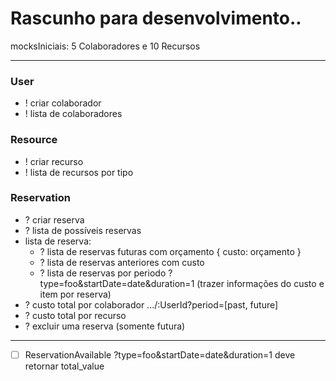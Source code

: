 # Rascunho para desenvolvimento..

mocksIniciais: 5 Colaboradores e 10 Recursos

---

### User

- ! criar colaborador
- ! lista de colaboradores

### Resource

- ! criar recurso
- ! lista de recursos por tipo

### Reservation
- ? criar reserva
- ? lista de possíveis reservas
- lista de reserva:
    - ? lista de reservas futuras com orçamento { custo: orçamento }
    - ? lista de reservas anteriores com custo
    - ? lista de reservas por periodo ?type=foo&startDate=date&duration=1 (trazer informações do custo e item por reserva)
- ? custo total por colaborador .../:UserId?period=[past, future]
- ? custo total por recurso
- ? excluir uma reserva (somente futura)

---

- [ ] ReservationAvailable ?type=foo&startDate=date&duration=1 deve retornar total_value
